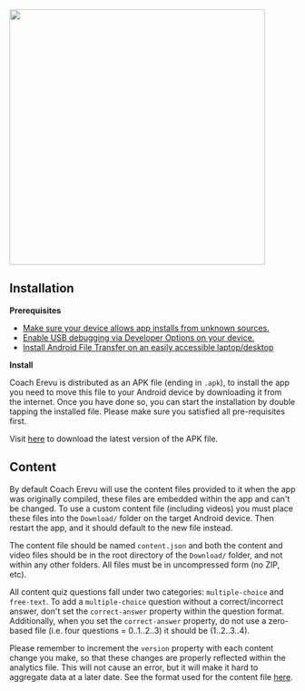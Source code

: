 <img align="center" width="450px" height="450px" src="https://github.com/ryanwarsaw/coach-erevu/blob/master/app/src/main/res/drawable/logo.png">

## Installation

**Prerequisites**

- [Make sure your device allows app installs from unknown sources.](https://www.applivery.com/docs/troubleshooting/android-unknown-sources)
- [Enable USB debugging via Developer Options on your device.](https://www.howtogeek.com/129728/how-to-access-the-developer-options-menu-and-enable-usb-debugging-on-android-4.2/)
- [Install Android File Transfer on an easily accessible laptop/desktop](https://www.android.com/filetransfer/)

**Install**

Coach Erevu is distributed as an APK file (ending in `.apk`), to install the app you need to move this
file to your Android device by downloading it from the internet. Once you have done so, you can start the
installation by double tapping the installed file. Please make sure you satisfied all pre-requisites first.

Visit [here](https://github.com/ryanwarsaw/coach-erevu/releases) to download the latest version of the APK file.

## Content

By default Coach Erevu will use the content files provided to it when the app was originally compiled, these files are
embedded within the app and can't be changed. To use a custom content file (including videos) you must place these files
into the `Download/` folder on the target Android device. Then restart the app, and it should default to the new file instead.

The content file should be named `content.json` and both the content and video files should be in the root directory of the
`Download/` folder, and not within any other folders. All files must be in uncompressed form (no ZIP, etc).

All content quiz questions fall under two categories: `multiple-choice` and `free-text`. To add a `multiple-choice` question
without a correct/incorrect answer, don't set the `correct-answer` property within the question format. Additionally, when you
set the `correct-answer` property, do not use a zero-based file (i.e. four questions = 0..1..2..3) it should be (1..2..3..4).

Please remember to increment the `version` property with each content change you make, so that these changes are properly reflected
within the analytics file. This will not cause an error, but it will make it hard to aggregate data at a later date. See the format used for the content file [here](https://github.com/ryanwarsaw/coach-erevu/blob/master/app/src/main/res/raw/content.json).




